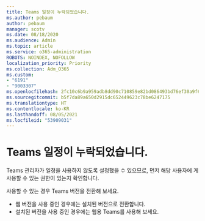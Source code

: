 ```yaml
---
title: Teams 일정이 누락되었습니다.
ms.author: pebaum
author: pebaum
manager: scotv
ms.date: 08/18/2020
ms.audience: Admin
ms.topic: article
ms.service: o365-administration
ROBOTS: NOINDEX, NOFOLLOW
localization_priority: Priority
ms.collection: Adm_O365
ms.custom:
- "6191"
- "9003307"
ms.openlocfilehash: 2fc10c6b9a959adb8dd90c710859e82bd086493bd76ef30a9f6239713ec32109
ms.sourcegitcommit: b5f7da89a650d2915dc652449623c78be6247175
ms.translationtype: HT
ms.contentlocale: ko-KR
ms.lasthandoff: 08/05/2021
ms.locfileid: "53909031"
---
```

# <a name="teams-calendar-is-missing"></a>Teams 일정이 누락되었습니다.

Teams 관리자가 일정을 사용하지 않도록 설정했을 수 있으므로, 먼저 해당 사용자에 게 사용할 수 있는 권한이 있는지 확인합니다.

사용할 수 있는 경우 Teams 버전을 전환해 보세요.

- 웹 버전을 사용 중인 경우에는 설치된 버전으로 전환합니다.
- 설치된 버전을 사용 중인 경우에는 웹용 Teams를 사용해 보세요.